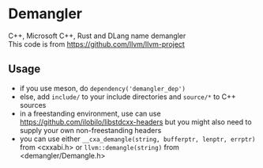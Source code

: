 # Demangler
C++, Microsoft C++, Rust and DLang name demangler\
This code is from https://github.com/llvm/llvm-project

## Usage
* if you use meson, do ``dependency('demangler_dep')``
* else, add ``include/`` to your include directories and ``source/*`` to C++ sources
* in a freestanding environment, use can use https://github.com/ilobilo/libstdcxx-headers but you might also need to supply your own non-freestanding headers
* you can use either ``__cxa_demangle(string, bufferptr, lenptr, errptr)`` from <cxxabi.h> or ``llvm::demangle(string)`` from <demangler/Demangle.h>
